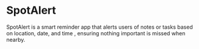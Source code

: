 # SpotAlert
SpotAlert is a smart reminder app that alerts users of notes or tasks based on location, date, and time , ensuring nothing important is missed when nearby.
